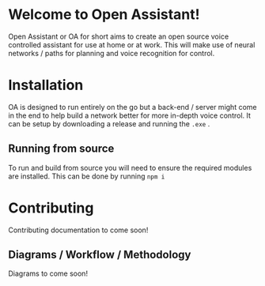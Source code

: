 # Welcome to Open Assistant!

Open Assistant or OA for short aims to create an open source voice controlled assistant for use at home or at work. This will make use of neural networks / paths for planning and voice recognition for control.


# Installation

OA is designed to run entirely on the go but a back-end / server might come in the end to help build a network better for more in-depth voice control. It can be setup by downloading a release and running the `.exe` .

## Running from source

To run and build from source you will need to ensure the required modules are installed. This can be done by running `npm i`

# Contributing

Contributing documentation to come soon!

## Diagrams / Workflow / Methodology

Diagrams to come soon!

